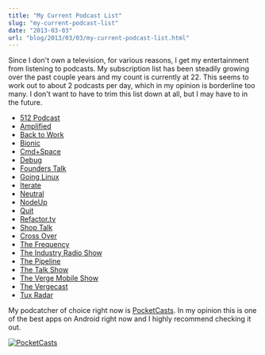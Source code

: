 ```yaml
---
title: "My Current Podcast List"
slug: "my-current-podcast-list"
date: "2013-03-03"
url: "blog/2013/03/03/my-current-podcast-list.html"
---
```


Since I don't own a television, for various reasons, I get my entertainment from listening to podcasts. My subscription list has been steadily growing over the past couple years and my count is currently at 22. This seems to work out to about 2 podcasts per day, which in my opinion is borderline too many. I don't want to have to trim this list down at all, but I may have to in the future.

- [512 Podcast](https://www.70decibels.com/512podcast/)
- [Amplified](https://5by5.tv/amplified)
- [Back to Work](https://5by5.tv/b2w)
- [Bionic](https://www.70decibels.com/bionic)
- [Cmd+Space](https://www.70decibels.com/cmdspace/)
- [Debug](https://www.zenandtech.tv/category/debug/)
- [Founders Talk](https://5by5.tv/founderstalk)
- [Going Linux](https://goinglinux.com/)
- [Iterate](https://bjango.com/articles/iterate/)
- [Neutral](https://neutral.fm/)
- [NodeUp](https://nodeup.com/)
- [Quit](https://5by5.tv/quit)
- [Refactor.tv](https://refactor.tv/)
- [Shop Talk](https://shoptalkshow.com/)
- [Cross Over](https://5by5.tv/crossover)
- [The Frequency](https://5by5.tv/frequency)
- [The Industry Radio Show](https://theindustry.cc/category/podcast/)
- [The Pipeline](https://5by5.tv/pipeline)
- [The Talk Show](https://5by5.tv/talkshow)
- [The Verge Mobile Show](https://www.theverge.com/the-verge-mobile-show)
- [The Vergecast](https://www.theverge.com/the-vergecast)
- [Tux Radar](https://tuxradar.com/podcast)

My podcatcher of choice right now is [PocketCasts](https://play.google.com/store/apps/details?id=au.com.shiftyjelly.pocketcasts). In my opinion this is one of the best apps on Android right now and I highly recommend checking it out.

[![PocketCasts](https://s3.amazonaws.com/gschierBlog/images/pocketcasts.png)](https://play.google.com/store/apps/details?id=au.com.shiftyjelly.pocketcasts)


